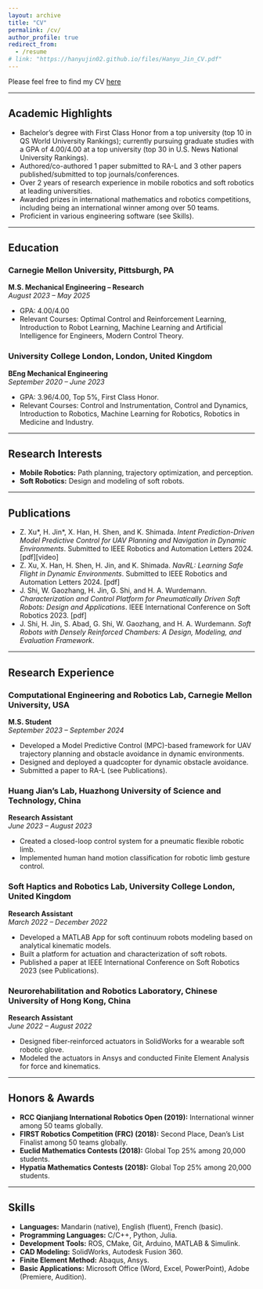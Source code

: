 ```yaml
---
layout: archive
title: "CV"
permalink: /cv/
author_profile: true
redirect_from:
  - /resume
# link: "https://hanyujin02.github.io/files/Hanyu_Jin_CV.pdf"
---
```

<!-- <meta http-equiv=“refresh” content=“0; url=../files/Resume_qianqiay.pdf”> -->
Please feel free to find my CV [here](https://hanyujin02.github.io/files/Hanyu_Jin_CV.pdf)

<!-- # Hanyu Jin  
**Email:** hanyujin@andrew.cmu.edu  
**Phone:** +1 (412) 495 3826  
**Location:** Pittsburgh, PA, US   -->

---

## Academic Highlights  
- Bachelor’s degree with First Class Honor from a top university (top 10 in QS World University Rankings); currently pursuing graduate studies with a GPA of 4.00/4.00 at a top university (top 30 in U.S. News National University Rankings).  
- Authored/co-authored 1 paper submitted to RA-L and 3 other papers published/submitted to top journals/conferences.  
- Over 2 years of research experience in mobile robotics and soft robotics at leading universities.  
- Awarded prizes in international mathematics and robotics competitions, including being an international winner among over 50 teams.  
- Proficient in various engineering software (see Skills).  

---

## Education  
### Carnegie Mellon University, Pittsburgh, PA  
**M.S. Mechanical Engineering – Research**  
_August 2023 – May 2025_  
- GPA: 4.00/4.00  
- Relevant Courses: Optimal Control and Reinforcement Learning, Introduction to Robot Learning, Machine Learning and Artificial Intelligence for Engineers, Modern Control Theory.  

### University College London, London, United Kingdom  
**BEng Mechanical Engineering**  
_September 2020 – June 2023_  
- GPA: 3.96/4.00, Top 5%, First Class Honor.  
- Relevant Courses: Control and Instrumentation, Control and Dynamics, Introduction to Robotics, Machine Learning for Robotics, Robotics in Medicine and Industry.  

---

## Research Interests  
- **Mobile Robotics:** Path planning, trajectory optimization, and perception.  
- **Soft Robotics:** Design and modeling of soft robots.  

---

## Publications  
- Z. Xu*, H. Jin*, X. Han, H. Shen, and K. Shimada. _Intent Prediction-Driven Model Predictive Control for UAV Planning and Navigation in Dynamic Environments_. Submitted to IEEE Robotics and Automation Letters 2024. [pdf][video]  
- Z. Xu, X. Han, H. Shen, H. Jin, and K. Shimada. _NavRL: Learning Safe Flight in Dynamic Environments_. Submitted to IEEE Robotics and Automation Letters 2024. [pdf]  
- J. Shi, W. Gaozhang, H. Jin, G. Shi, and H. A. Wurdemann. _Characterization and Control Platform for Pneumatically Driven Soft Robots: Design and Applications_. IEEE International Conference on Soft Robotics 2023. [pdf]  
- J. Shi, H. Jin, S. Abad, G. Shi, W. Gaozhang, and H. A. Wurdemann. _Soft Robots with Densely Reinforced Chambers: A Design, Modeling, and Evaluation Framework_.  

---

## Research Experience  
### Computational Engineering and Robotics Lab, Carnegie Mellon University, USA  
**M.S. Student**  
_September 2023 – September 2024_  
- Developed a Model Predictive Control (MPC)-based framework for UAV trajectory planning and obstacle avoidance in dynamic environments.  
- Designed and deployed a quadcopter for dynamic obstacle avoidance.  
- Submitted a paper to RA-L (see Publications).  

### Huang Jian’s Lab, Huazhong University of Science and Technology, China  
**Research Assistant**  
_June 2023 – August 2023_  
- Created a closed-loop control system for a pneumatic flexible robotic limb.  
- Implemented human hand motion classification for robotic limb gesture control.  

### Soft Haptics and Robotics Lab, University College London, United Kingdom  
**Research Assistant**  
_March 2022 – December 2022_  
- Developed a MATLAB App for soft continuum robots modeling based on analytical kinematic models.  
- Built a platform for actuation and characterization of soft robots.  
- Published a paper at IEEE International Conference on Soft Robotics 2023 (see Publications).  

### Neurorehabilitation and Robotics Laboratory, Chinese University of Hong Kong, China  
**Research Assistant**  
_June 2022 – August 2022_  
- Designed fiber-reinforced actuators in SolidWorks for a wearable soft robotic glove.  
- Modeled the actuators in Ansys and conducted Finite Element Analysis for force and kinematics.  

---

## Honors & Awards  
- **RCC Qianjiang International Robotics Open (2019):** International winner among 50 teams globally.  
- **FIRST Robotics Competition (FRC) (2018):** Second Place, Dean’s List Finalist among 50 teams globally.  
- **Euclid Mathematics Contests (2018):** Global Top 25% among 20,000 students.  
- **Hypatia Mathematics Contests (2018):** Global Top 25% among 20,000 students.  

---

## Skills  
- **Languages:** Mandarin (native), English (fluent), French (basic).  
- **Programming Languages:** C/C++, Python, Julia.  
- **Development Tools:** ROS, CMake, Git, Arduino, MATLAB & Simulink.  
- **CAD Modeling:** SolidWorks, Autodesk Fusion 360.  
- **Finite Element Method:** Abaqus, Ansys.  
- **Basic Applications:** Microsoft Office (Word, Excel, PowerPoint), Adobe (Premiere, Audition).  

<!-- 
{% include base_path %}

Education
======
* Ph.D in Version Control Theory, GitHub University, 2018 (expected)
* M.S. in Jekyll, GitHub University, 2014
* B.S. in GitHub, GitHub University, 2012

Work experience
======
* Spring 2024: Academic Pages Collaborator
  * Github University
  * Duties includes: Updates and improvements to template
  * Supervisor: The Users

* Fall 2015: Research Assistant
  * Github University
  * Duties included: Merging pull requests
  * Supervisor: Professor Hub

* Summer 2015: Research Assistant
  * Github University
  * Duties included: Tagging issues
  * Supervisor: Professor Git
  
Skills
======
* Skill 1
* Skill 2
  * Sub-skill 2.1
  * Sub-skill 2.2
  * Sub-skill 2.3
* Skill 3

Publications
======
  <ul>{% for post in site.publications reversed %}
    {% include archive-single-cv.html %}
  {% endfor %}</ul>
  
Talks
======
  <ul>{% for post in site.talks reversed %}
    {% include archive-single-talk-cv.html  %}
  {% endfor %}</ul>
  
Teaching
======
  <ul>{% for post in site.teaching reversed %}
    {% include archive-single-cv.html %}
  {% endfor %}</ul>
  
Service and leadership
======
* Currently signed in to 43 different slack teams -->
